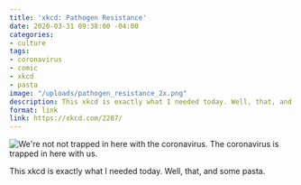 ```yaml
---
title: 'xkcd: Pathogen Resistance'
date: 2020-03-31 09:38:00 -04:00
categories:
- culture
tags:
- coronavirus
- comic
- xkcd
- pasta
image: "/uploads/pathogen_resistance_2x.png"
description: This xkcd is exactly what I needed today. Well, that, and some pasta.
format: link
link: https://xkcd.com/2287/
---
```


![We're not not trapped in here with the coronavirus. The coronavirus is trapped in here with us.](https://imgs.xkcd.com/comics/pathogen_resistance.png)

This xkcd is exactly what I needed today. Well, that, and some pasta.